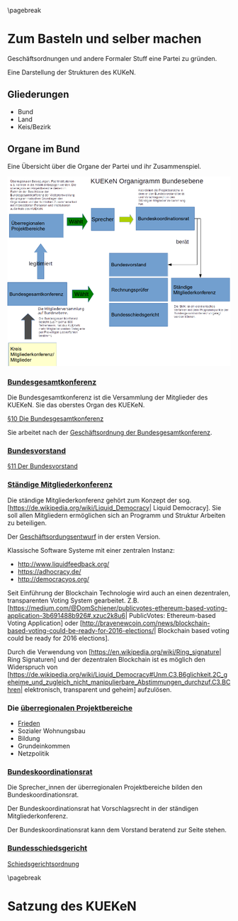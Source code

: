 \pagebreak
# Zum Basteln und selber machen

Geschäftsordnungen und andere Formaler Stuff eine Partei zu gründen.

Eine Darstellung der Strukturen des KUKeN.

Gliederungen
------------

-   Bund
-   Land
-   Keis/Bezirk

Organe im Bund
--------------

Eine Übersicht über die Organe der Partei und ihr Zusammenspiel.

![gerahmt](resources/Organigram-KUEKeN-Bund.png "fig:gerahmt")  

### [Bundesgesamtkonferenz](/wiki/Bundesgesamtkonferenz.md)

Die Bundesgesamtkonferenz ist die Versammlung der Mitglieder des KUEKeN.
Sie das oberstes Organ des KUEKeN.

[ §10 Die
Bundesgesamtkonferenz](/wiki/Satzung#.C2.A7_10_Die_Bundesgesamtkonferenz.md)

Sie arbeitet nach der [ Geschäftsordnung der
Bundesgesamtkonferenz](/wiki/Go_Bundesgesamtkonferenz.md).

### [Bundesvorstand](/wiki/Bundesvorstand.md)

[ §11 Der
Bundesvorstand](/wiki/Satzung#.C2.A7_11_Der_Bundesvorstand.md)

### [ Ständige Mitgliederkonferenz](/wiki/Ständige_Mitgliederkonferenz.md)

Die ständige Mitgliederkonferenz gehört zum Konzept der sog.
\[<https://de.wikipedia.org/wiki/Liquid_Democracy>\| Liquid Democracy\].
Sie soll allen Mitgliedern ermöglichen sich an Programm und Struktur
Arbeiten zu beteiligen.

Der [ Geschäftsordungsentwurf](go_smk.md) in der ersten Version.

Klassische Software Systeme mit einer zentralen Instanz:

-   <http://www.liquidfeedback.org/>
-   <https://adhocracy.de/>
-   <http://democracyos.org/>

Seit Einführung der Blockchain Technologie wird auch an einen
dezentralen, transparenten Voting System gearbeitet. Z.B.
\[<https://medium.com/@DomSchiener/publicvotes-ethereum-based-voting-application-3b691488b926#.xzuc2k8u6>\|
PublicVotes: Ethereum-based Voting Application\] oder
\[<http://bravenewcoin.com/news/blockchain-based-voting-could-be-ready-for-2016-elections/>\|
Blockchain based voting could be ready for 2016 elections\].

Durch die Verwendung von
\[<https://en.wikipedia.org/wiki/Ring_signature>\| Ring Signaturen\] und
der dezentralen Blockchain ist es möglich den Widerspruch von
\[<https://de.wikipedia.org/wiki/Liquid_Democracy#Unm.C3.B6glichkeit.2C_geheime_und_zugleich_nicht_manipulierbare_Abstimmungen_durchzuf.C3.BChren>\|
elektronisch, transparent und geheim\] aufzulösen.

### Die [überregionalen Projektbereiche](überregionalen_Projektbereiche.md)

-   [Frieden](/wiki/Frieden.md)
-   Sozialer Wohnungsbau
-   Bildung
-   Grundeinkommen
-   Netzpolitik

### [Bundeskoordinationsrat](/wiki/Bundeskoordinationsrat.md)

Die Sprecher\_innen der überregionalen Projektbereiche bilden den
Bundeskoordinationsrat.

Der Bundeskoordinationsrat hat Vorschlagsrecht in der ständigen
Mitgliederkonferenz.

Der Bundeskoordinationsrat kann dem Vorstand beratend zur Seite stehen.

### [Bundesschiedsgericht](/wiki/Bundesschiedsgericht.md)

[ Schiedsgerichtsordnung](/wiki/Schiedsgerichtsordnung_Bund.md)


\pagebreak
# Satzung des KUEKeN


